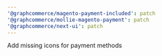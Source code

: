 ```yaml
---
'@graphcommerce/magento-payment-included': patch
'@graphcommerce/mollie-magento-payment': patch
'@graphcommerce/next-ui': patch
---
```


Add missing icons for payment methods
